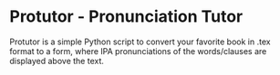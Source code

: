 # Protutor - Pronunciation Tutor

Protutor is a simple Python script to convert your favorite book in .tex format to a form, where IPA pronunciations of the words/clauses are displayed above the text.